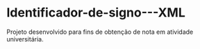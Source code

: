 # Identificador-de-signo---XML
Projeto desenvolvido para fins de obtenção de nota em atividade universitária.
